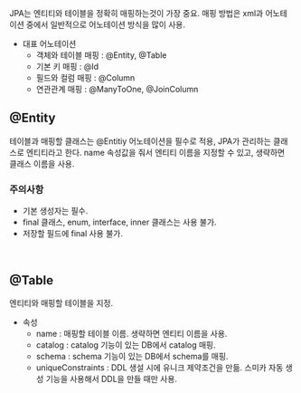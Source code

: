 JPA는 엔티티와 테이블을 정확히 매핑하는것이 가장 중요. 매핑 방법은 xml과 어노테이션 중에서 일반적으로 어노테이션 방식을 많이 사용. 

* 대표 어노테이션
    * 객체와 테이블 매핑 : @Entity, @Table
    * 기본 키 매핑 : @Id
    * 필드와 컬럼 매핑 : @Column
    * 연관관계 매핑 : @ManyToOne, @JoinColumn
    
## @Entity

테이블과 매핑할 클래스는 @Entitiy 어노테이션을 필수로 적용, JPA가 관리하는 클래스로 엔티티라고 한다.
name 속성값을 줘서 엔티티 이름을 지정할 수 있고, 생략하면 클래스 이름을 사용.
    
### 주의사항

* 기본 생성자는 필수.
* final 클래스, enum, interface, inner 클래스는 사용 불가.
* 저장할 필드에 final 사용 불가.

<br/>

## @Table

엔티티와 매핑할 테이블을 지정.

* 속성
    * name : 매핑할 테이블 이름. 생략하면 엔티티 이름을 사용.
    * catalog : catalog 기능이 있는 DB에서 catalog 매핑.
    * schema : schema 기능이 있는 DB에서 schema를 매핑.
    * uniqueConstraints : DDL 생설 시에 유니크 제약조건을 만듦. 스미카 자동 생성 기능을 사용해서 DDL을 만들 때만 사용.
